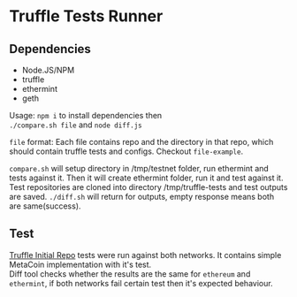 Truffle Tests Runner
===

## Dependencies
 - Node.JS/NPM
 - truffle
 - ethermint
 - geth

Usage:
  `npm i` to install dependencies then  
  `./compare.sh file` and `node diff.js`

`file` format: Each file contains repo and the directory in that repo, which should contain truffle tests and configs.
Checkout `file-example`.

`compare.sh` will setup directory in /tmp/testnet folder, run ethermint and tests against it. Then it will create ethermint folder, run it and test against it. Test repositories are cloned into directory /tmp/truffle-tests and test outputs are saved. `./diff.sh` will return for outputs, empty response means both are same(success).

## Test
  [Truffle Initial Repo](https://github.com/trufflesuite/truffle-init-default) tests were run against both networks. It contains simple MetaCoin implementation with it's test.  
  Diff tool checks whether the results are the same for `ethereum` and `ethermint`, if both networks fail certain test then it's expected behaviour.
